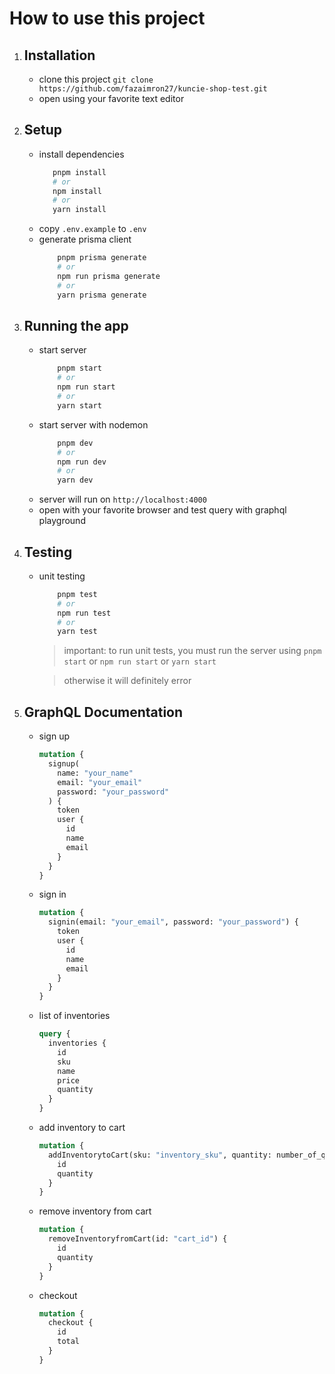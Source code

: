# How to use this project

1. ## Installation
   - clone this project `git clone https://github.com/fazaimron27/kuncie-shop-test.git`
   - open using your favorite text editor
2. ## Setup

   - install dependencies
     ```bash
        pnpm install
        # or
        npm install
        # or
        yarn install
     ```
   - copy `.env.example` to `.env`
   - generate prisma client
     ```bash
         pnpm prisma generate
         # or
         npm run prisma generate
         # or
         yarn prisma generate
     ```

3. ## Running the app

   - start server
     ```bash
         pnpm start
         # or
         npm run start
         # or
         yarn start
     ```
   - start server with nodemon
     ```bash
         pnpm dev
         # or
         npm run dev
         # or
         yarn dev
     ```
   - server will run on `http://localhost:4000`
   - open with your favorite browser and test query with graphql playground

4. ## Testing

   - unit testing

     ```bash
         pnpm test
         # or
         npm run test
         # or
         yarn test
     ```

     > important: to run unit tests, you must run the server using `pnpm start` or `npm run start` or `yarn start`

     > otherwise it will definitely error

5. ## GraphQL Documentation

   - sign up

     ```graphql
     mutation {
       signup(
         name: "your_name"
         email: "your_email"
         password: "your_password"
       ) {
         token
         user {
           id
           name
           email
         }
       }
     }
     ```

   - sign in

     ```graphql
     mutation {
       signin(email: "your_email", password: "your_password") {
         token
         user {
           id
           name
           email
         }
       }
     }
     ```

   - list of inventories

     ```graphql
     query {
       inventories {
         id
         sku
         name
         price
         quantity
       }
     }
     ```

   - add inventory to cart

     ```graphql
     mutation {
       addInventorytoCart(sku: "inventory_sku", quantity: number_of_quantity) {
         id
         quantity
       }
     }
     ```

   - remove inventory from cart

     ```graphql
     mutation {
       removeInventoryfromCart(id: "cart_id") {
         id
         quantity
       }
     }
     ```

   - checkout

     ```graphql
     mutation {
       checkout {
         id
         total
       }
     }
     ```

